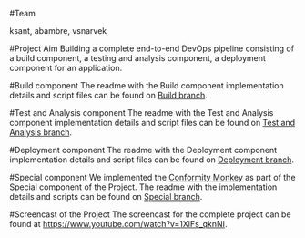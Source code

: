 #Team

ksant, abambre, vsnarvek

#Project Aim
Building a complete end-to-end DevOps pipeline consisting of a build component, a testing and analysis component, a deployment component for an application.


#Build component
The readme with the Build component implementation details and script files can be found on [Build branch](https://github.com/kaustubhsant/CSC591-DevOps-Project/tree/M1-build).


#Test and Analysis component
The readme with the Test and Analysis component implementation details and script files can be found on [Test and Analysis branch](https://github.com/kaustubhsant/CSC591-DevOps-Project/tree/M2-test).


#Deployment component
The readme with the Deployment component implementation details and script files can be found on [Deployment branch](https://github.com/kaustubhsant/CSC591-DevOps-Project/tree/M3-Deployment).


#Special component
We implemented the [Conformity Monkey](http://techblog.netflix.com/2013/05/conformity-monkey-keeping-your-cloud.html) as part of the Special component of the Project. The readme with the implementation details and scripts can be found on [Special branch](https://github.com/kaustubhsant/CSC591-DevOps-Project/tree/M4-Special).


#Screencast of the Project
The screencast for the complete project can be found at https://www.youtube.com/watch?v=1XlFs_qknNI.